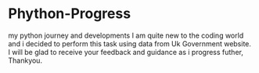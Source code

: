 # Phython-Progress
my python journey and developments
I am quite new to the coding world and i decided to perform this task using data from Uk Government website.
I will be glad to receive your feedback and guidance as i progress futher, Thankyou.
